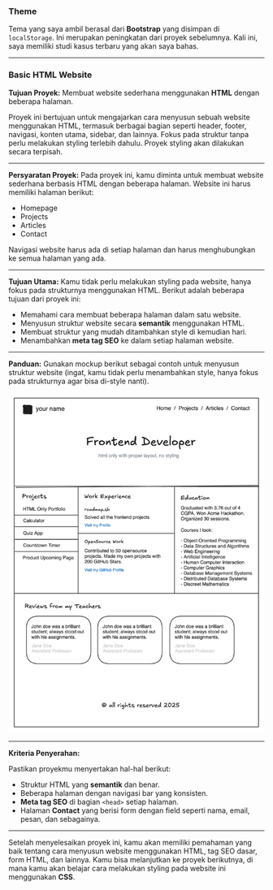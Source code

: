 ### Theme
Tema yang saya ambil berasal dari **Bootstrap** yang disimpan di `localStorage`. Ini merupakan peningkatan dari proyek sebelumnya. Kali ini, saya memiliki studi kasus terbaru yang akan saya bahas.

---

### Basic HTML Website

**Tujuan Proyek:**
Membuat website sederhana menggunakan **HTML** dengan beberapa halaman.

Proyek ini bertujuan untuk mengajarkan cara menyusun sebuah website menggunakan HTML, termasuk berbagai bagian seperti header, footer, navigasi, konten utama, sidebar, dan lainnya. Fokus pada struktur tanpa perlu melakukan styling terlebih dahulu. Proyek styling akan dilakukan secara terpisah.

---

**Persyaratan Proyek:**
Pada proyek ini, kamu diminta untuk membuat website sederhana berbasis HTML dengan beberapa halaman. Website ini harus memiliki halaman berikut:

- Homepage
- Projects
- Articles
- Contact

Navigasi website harus ada di setiap halaman dan harus menghubungkan ke semua halaman yang ada.

---

**Tujuan Utama:**
Kamu tidak perlu melakukan styling pada website, hanya fokus pada strukturnya menggunakan HTML. Berikut adalah beberapa tujuan dari proyek ini:

- Memahami cara membuat beberapa halaman dalam satu website.
- Menyusun struktur website secara **semantik** menggunakan HTML.
- Membuat struktur yang mudah ditambahkan style di kemudian hari.
- Menambahkan **meta tag SEO** ke dalam setiap halaman website.

---

**Panduan:**
Gunakan mockup berikut sebagai contoh untuk menyusun struktur website (ingat, kamu tidak perlu menambahkan style, hanya fokus pada strukturnya agar bisa di-style nanti).

![portfolio](image/portfolio-design-83-lku.png)

---

**Kriteria Penyerahan:**

Pastikan proyekmu menyertakan hal-hal berikut:

- Struktur HTML yang **semantik** dan benar.
- Beberapa halaman dengan navigasi bar yang konsisten.
- **Meta tag SEO** di bagian `<head>` setiap halaman.
- Halaman **Contact** yang berisi form dengan field seperti nama, email, pesan, dan sebagainya.

---

Setelah menyelesaikan proyek ini, kamu akan memiliki pemahaman yang baik tentang cara menyusun website menggunakan HTML, tag SEO dasar, form HTML, dan lainnya. Kamu bisa melanjutkan ke proyek berikutnya, di mana kamu akan belajar cara melakukan styling pada website ini menggunakan **CSS**.
